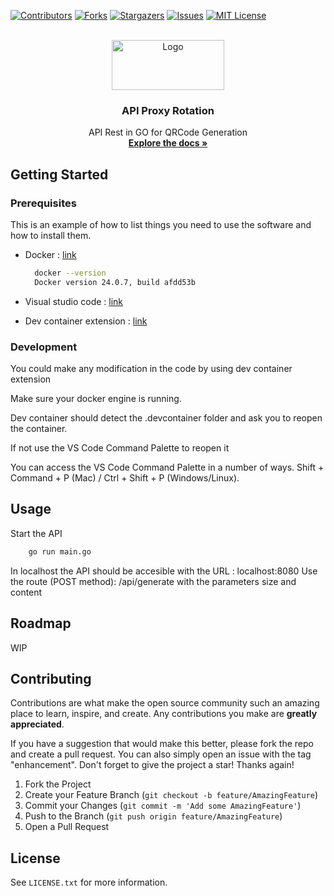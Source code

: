 <a name="readme-top"></a>
<!--*** https://www.markdownguide.org/basic-syntax/#reference-style-links
-->
[![Contributors][contributors-shield]][contributors-url]
[![Forks][forks-shield]][forks-url]
[![Stargazers][stars-shield]][stars-url]
[![Issues][issues-shield]][issues-url]
[![MIT License][license-shield]][license-url]

<!-- PROJECT LOGO -->
<br />
<div align="center">
  <a href="https://github.com/z0057393/QRCodeGenerator">
    <img src="https://upload.wikimedia.org/wikipedia/commons/thumb/2/23/Go_Logo_Aqua.svg/1200px-Go_Logo_Aqua.svg.png" alt="Logo" width="180" height="80">
  </a>

  <h3 align="center">API Proxy Rotation</h3>

  <p align="center">
    API Rest in GO for QRCode Generation 
    <br />
    <a href="https://github.com/z0057393/QRCodeGenerator"><strong>Explore the docs »</strong></a>
  </p>
</div>

<!-- GETTING STARTED -->
## Getting Started


### Prerequisites

This is an example of how to list things you need to use the software and how to install them.
* Docker : [link](https://www.docker.com/)
  ```sh
    docker --version                                                          
    Docker version 24.0.7, build afdd53b
  ```

* Visual studio code : [link](https://code.visualstudio.com/)
* Dev container extension : [link](https://marketplace.visualstudio.com/items?itemName=ms-vscode-remote.remote-containers)
  


### Development


You could make any modification in the code by using dev container extension 

Make sure your docker engine is running.

Dev container should detect the .devcontainer folder and ask you to reopen the container. 

If not use the VS Code Command Palette to reopen it 

You can access the VS Code Command Palette in a number of ways. 
Shift + Command + P (Mac) / Ctrl + Shift + P (Windows/Linux). 



<!-- USAGE EXAMPLES -->
## Usage

Start the API 

```sh
    go run main.go
```

In localhost the API should be accesible with the URL : localhost:8080
Use the route (POST method): /api/generate 
with the parameters size and content 



<!-- ROADMAP -->
## Roadmap
WIP
<!-- - [x] Add Changelog
- [x] Add back to top links
- [ ] Add Additional Templates w/ Examples
- [ ] Add "components" document to easily copy & paste sections of the readme
- [ ] Multi-language Support
    - [ ] Chinese
    - [ ] Spanish

See the [open issues](https://github.com/othneildrew/Best-README-Template/issues) for a full list of proposed features (and known issues). -->




<!-- CONTRIBUTING -->
## Contributing

Contributions are what make the open source community such an amazing place to learn, inspire, and create. Any contributions you make are **greatly appreciated**.

If you have a suggestion that would make this better, please fork the repo and create a pull request. You can also simply open an issue with the tag "enhancement".
Don't forget to give the project a star! Thanks again!

1. Fork the Project
2. Create your Feature Branch (`git checkout -b feature/AmazingFeature`)
3. Commit your Changes (`git commit -m 'Add some AmazingFeature'`)
4. Push to the Branch (`git push origin feature/AmazingFeature`)
5. Open a Pull Request





<!-- LICENSE -->
## License

See `LICENSE.txt` for more information.


[contributors-shield]: https://img.shields.io/github/contributors/z0057393/QRCodeGenerator.svg?style=for-the-badge
[contributors-url]: https://github.com/z0057393/QRCodeGenerator/graphs/contributors
[forks-shield]: https://img.shields.io/github/forks/z0057393/QRCodeGenerator.svg?style=for-the-badge
[forks-url]: https://github.com/z0057393/QRCodeGenerator/network/members
[stars-shield]: https://img.shields.io/github/stars/z0057393/QRCodeGenerator.svg?style=for-the-badge
[stars-url]: https://github.com/z0057393/QRCodeGenerator/stargazers
[issues-shield]: https://img.shields.io/github/issues/z0057393/QRCodeGenerator.svg?style=for-the-badge
[issues-url]: https://github.com/z0057393/QRCodeGenerator/issues
[license-shield]: https://img.shields.io/github/license/z0057393/QRCodeGenerator.svg?style=for-the-badge
[license-url]: https://github.com/z0057393/QRCodeGenerator/blob/master/LICENSE.txt
